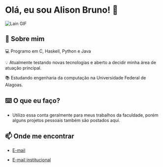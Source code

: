 # Olá, eu sou **Alison Bruno**! 👋

<!-- Banner ou GIF opcional -->
![Lain GIF](https://media1.tenor.com/m/Ns34QKEcY2YAAAAC/lain.gif)

## 🚀 Sobre mim

💻 Programo em C, Haskell, Python e Java

💡 Atualmente testando novas tecnologias e aberto a decidir minha área de atuação principal. 

📚 Estudando engenharia da computação na Universidade Federal de Alagoas.

## ⌨️ O que eu faço?

- Utilizo essa conta geralmente para meus trabalhos da faculdade, porém alguns projetos pessoais também são postados aqui.

## 📫 Onde me encontrar

- [E-mail](mailto:alisonbms@gmail.com)
  
- [E-mail institucional](mailto:abms@ic.ufal.br)

